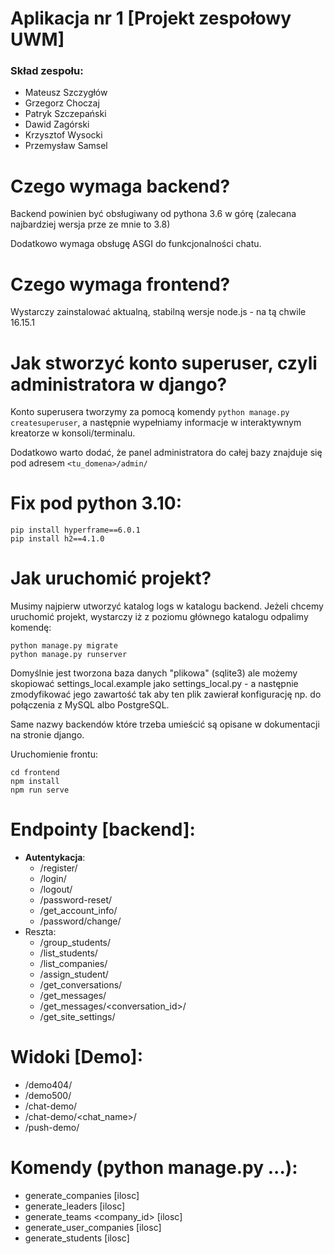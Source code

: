 # Aplikacja nr 1 [Projekt zespołowy UWM]
### Skład zespołu:
* Mateusz Szczygłów
* Grzegorz Choczaj
* Patryk Szczepański
* Dawid Zagórski
* Krzysztof Wysocki
* Przemysław Samsel

# Czego wymaga backend?
Backend powinien być obsługiwany od pythona 3.6 w górę (zalecana najbardziej wersja prze ze mnie to 3.8)

Dodatkowo wymaga obsługę ASGI do funkcjonalności chatu.

# Czego wymaga frontend?
Wystarczy zainstalować aktualną, stabilną wersje node.js - na tą chwile 16.15.1

# Jak stworzyć konto superuser, czyli administratora w django?
Konto superusera tworzymy za pomocą komendy `python manage.py createsuperuser`, 
a następnie wypełniamy informacje w interaktywnym kreatorze w konsoli/terminalu.

Dodatkowo warto dodać, że panel administratora do całej bazy znajduje się pod adresem `<tu_domena>/admin/`

# Fix pod python 3.10:
```
pip install hyperframe==6.0.1
pip install h2==4.1.0
```

# Jak uruchomić projekt?
Musimy najpierw utworzyć katalog logs w katalogu backend.
Jeżeli chcemy uruchomić projekt, wystarczy iż z poziomu głównego katalogu odpalimy komendę:
```
python manage.py migrate
python manage.py runserver
```

Domyślnie jest tworzona baza danych "plikowa" (sqlite3) ale możemy skopiować settings_local.example jako settings_local.py -
a następnie zmodyfikować jego zawartość tak aby ten plik zawierał konfigurację np. do połączenia z MySQL albo PostgreSQL.

Same nazwy backendów które trzeba umieścić są opisane w dokumentacji na stronie django.

Uruchomienie frontu:

```
cd frontend
npm install
npm run serve
```

# Endpointy [backend]:
* **Autentykacja**:
  * /register/
  * /login/
  * /logout/
  * /password-reset/
  * /get_account_info/
  * /password/change/
* Reszta:
  * /group_students/
  * /list_students/
  * /list_companies/
  * /assign_student/
  * /get_conversations/
  * /get_messages/
  * /get_messages/<conversation_id>/
  * /get_site_settings/

# Widoki [Demo]:
* /demo404/
* /demo500/
* /chat-demo/
* /chat-demo/<chat_name>/
* /push-demo/

# Komendy (python manage.py ...):
* generate_companies [ilosc]
* generate_leaders [ilosc]
* generate_teams <company_id> [ilosc]
* generate_user_companies [ilosc]
* generate_students [ilosc]